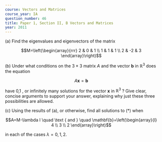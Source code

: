 ```yaml
---
course: Vectors and Matrices
course_year: IA
question_number: 46
title: Paper 1, Section II, B Vectors and Matrices
year: 2011
---
```




(a) Find the eigenvalues and eigenvectors of the matrix

$$M=\left(\begin{array}{rrr}
2 & 0 & 1 \\
1 & 1 & 1 \\
2 & -2 & 3
\end{array}\right)$$

(b) Under what conditions on the $3 \times 3$ matrix $A$ and the vector $\mathbf{b}$ in $\mathbb{R}^{3}$ does the equation

$$A \mathbf{x}=\mathbf{b}$$

have 0,1 , or infinitely many solutions for the vector $\mathbf{x}$ in $\mathbb{R}^{3}$ ? Give clear, concise arguments to support your answer, explaining why just these three possibilities are allowed.

(c) Using the results of $(\mathrm{a})$, or otherwise, find all solutions to $(*)$ when

$$A=M-\lambda I \quad \text { and } \quad \mathbf{b}=\left(\begin{array}{l}
4 \\
3 \\
2
\end{array}\right)$$

in each of the cases $\lambda=0,1,2$.